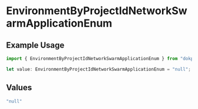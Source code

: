 # EnvironmentByProjectIdNetworkSwarmApplicationEnum

## Example Usage

```typescript
import { EnvironmentByProjectIdNetworkSwarmApplicationEnum } from "dokploy-sdk/models/operations";

let value: EnvironmentByProjectIdNetworkSwarmApplicationEnum = "null";
```

## Values

```typescript
"null"
```